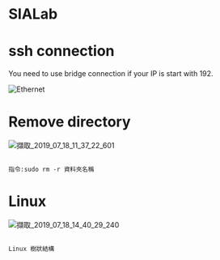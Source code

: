 # SIALab

# ssh connection
You need to use bridge connection if your IP is start with 192.

![Ethernet](https://user-images.githubusercontent.com/48882710/61422648-20cf4880-a93f-11e9-85e4-d976f37589e6.png)

# Remove directory

![擷取_2019_07_18_11_37_22_601](https://user-images.githubusercontent.com/48882710/61427420-ad363700-a950-11e9-98a8-e9ee337d519b.png)
                                                            
                                                                                        指令:sudo rm -r 資料夾名稱
# Linux

![擷取_2019_07_18_14_40_29_240](https://user-images.githubusercontent.com/48882710/61435010-10809300-a96a-11e9-846d-44cec0d89fab.png)


                                                                                        Linux 樹狀結構
